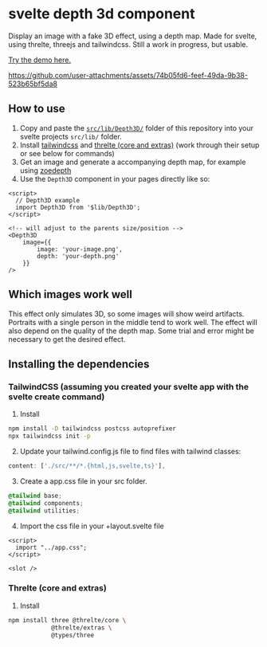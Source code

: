 # svelte depth 3d component

Display an image with a fake 3D effect, using a depth map. Made for svelte, using threlte, threejs and tailwindcss. Still a work in progress, but usable.

[Try the demo here.](https://flo-bit.github.io/svelte-depth-3d-component/)



https://github.com/user-attachments/assets/74b05fd6-feef-49da-9b38-523b65bf5da8



## How to use

1. Copy and paste the [`src/lib/Depth3D/`](https://download-directory.github.io/?url=https%3A%2F%2Fgithub.com%2Fflo-bit%2Fsvelte-depth-3d-component%2Ftree%2Fmain%2Fsrc%2Flib%2FDepth3D) folder of this repository into your svelte projects `src/lib/` folder.
2. Install [tailwindcss](https://tailwindcss.com/docs/guides/sveltekit) and [threlte (core and extras)](https://threlte.xyz/docs/learn/getting-started/installation) (work through their setup or see below for commands)
3. Get an image and generate a accompanying depth map, for example using [zoedepth](https://replicate.com/cjwbw/zoedepth)
4. Use the `Depth3D` component in your pages directly like so:

```svelte
<script>
  // Depth3D example
  import Depth3D from '$lib/Depth3D';
</script>

<!-- will adjust to the parents size/position -->
<Depth3D
	image={{
		image: 'your-image.png',
		depth: 'your-depth.png'
	}}
/>
```

## Which images work well

This effect only simulates 3D, so some images will show weird artifacts. Portraits with a single person in the middle tend to work well. The effect will also depend on the quality of the depth map. Some trial and error might be necessary to get the desired effect.

## Installing the dependencies

### TailwindCSS (assuming you created your svelte app with the svelte create command)

1. Install
```bash
npm install -D tailwindcss postcss autoprefixer
npx tailwindcss init -p
```
2. Update your tailwind.config.js file to find files with tailwind classes:
```js
content: ['./src/**/*.{html,js,svelte,ts}'],
```
3. Create a app.css file in your src folder.
```css
@tailwind base;
@tailwind components;
@tailwind utilities;
```
4. Import the css file in your +layout.svelte file
```svelte
<script>
  import "../app.css";
</script>

<slot />
```

### Threlte (core and extras)

1. Install
```bash
npm install three @threlte/core \
            @threlte/extras \
            @types/three
```
